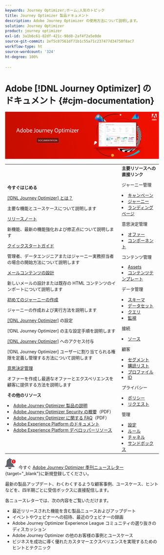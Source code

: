 ```yaml
---
keywords: Journey Optimizer;ホーム;人気のトピック
title: Journey Optimizer 製品ドキュメント
description: Adobe Journey Optimizer の使用方法について説明します。
solution: Journey Optimizer
product: journey optimizer
exl-id: 3a1b6c61-82df-421c-98d8-2af4f2a5e0de
source-git-commit: 2ef5c87561df71b1c55a71c237477d34750f8ac7
workflow-type: ht
source-wordcount: '324'
ht-degree: 100%

---
```


# Adobe [!DNL Journey Optimizer] のドキュメント {#cjm-documentation}

![](using/assets/do-not-localize/banner-cjm.jpg)

<table style="table-layout:fixed">
<tr style="border: 0;">
  <td>
    <div><strong>今すぐはじめる</strong>
    </div>
    <p>
    <em></em>
    <p>
    <div>
      <a href="using/start/get-started.md">[!DNL Journey Optimizer] とは？</a>
    </div>
    <p>主要な機能とユースケースについて説明します
    <p>
    <div>
      <a href="using/rn/release-notes.md">リリースノート</a>
    </div>
    <p>新機能、最新の機能強化および修正点について説明します
   <p>
    <div>
      <a href="using/start/quick-start.md">クイックスタートガイド</a>
    </div>
    <p>
    管理者、データエンジニアまたはジャーニー実務担当者の場合の開始方法について説明します
    <p>
    <p>
    <div>
      <a href="using/email/get-started-email-design.md">メールコンテンツの設計</a>
    </div>
    <p>
    新しいメールの設計または既存の HTML コンテンツのインポートについて説明します
    <p>
    <div>
    <a href="using/building-journeys/journey-gs.md">初めてのジャーニーの作成</a>
    </div>
    <p>ジャーニーの作成および実行方法を説明します
    <p>
    <div>
    <a href="using/configuration/get-started-configuration.md">[!DNL Journey Optimizer]</a> の設定
    </div>
    <p> [!DNL Journey Optimizer] の主な設定手順を説明します
    <p>
    <div>
    <a href="using/administration/permissions-overview.md">[!DNL Journey Optimizer]</a> へのアクセス付与
    </div>
    <p>[!DNL Journey Optimizer] ユーザーに割り当てられる権限を定義し管理する方法について説明します
    <p>
    <div>
    <a href="using/offers/get-started/starting-offer-decisioning.md">意思決定管理</a>
    </div>
    <p>オファーを作成し最適なオファーとエクスペリエンスを顧客に提供する方法を説明します
    <p>
    <p>
    <div><strong>その他のリソース</strong>
    </div>
    <p>
    <p>
    <div>
    <li>
      <a href="https://helpx.adobe.com/jp/legal/product-descriptions/adobe-journey-optimizer.html" target="_blank">Adobe Journey Optimizer 製品の説明</a>
    </li>
    </div>
    <div>
    <li>
      <a href="https://www.adobe.com/content/dam/cc/en/security/pdfs/AJO_SecurityOverview.pdf" target="_blank">Adobe Journey Optimizer Security の概要</a>（PDF）
    </li>
    </div>
    <div>
    <li>
      <a href="https://experienceleague.adobe.com/docs/journey-optimizer/assets/AJO-FAQ.pdf" target="_blank">Adobe Journey Optimizer に関する FAQ</a>（PDF）
    </li>
    </div>
    <div>
    <li>
      <a href="https://experienceleague.adobe.com/docs/experience-platform/landing/home.html?lang=ja" target="_blank">Adobe Experience Platform のドキュメント</a>
    </li>
    </div>
    <div>
      <li>
      <a href="https://www.adobe.com/jp/experience-platform/documentation-and-developer-resources.html" target="_blank">Adobe Experience Platform デベロッパーリソース</a>
    </li>
    </div>
  </td>
   <td>
   <div><strong>主要リソースへの直接リンク</strong>
    </div>
    <p>
    <em></em>
    <p>
    <p>ジャーニー管理</p>
    <li>
      <a href="using/campaigns/get-started-with-campaigns.md">キャンペーン</a>
    </li>
        <li>
      <a href="using/building-journeys/journey-gs.md">ジャーニー</a>
    </li>
    <li>
      <a href="using/landing-pages/get-started-lp.md">ランディングページ</a>
    </li>
    <p>
    <p>意思決定管理
</p>
    <li>
      <a href="using/offers/get-started/starting-offer-decisioning.md">オファー</a>
    </li>
     <li>
      <a href="using/offers/offer-library/key-steps.md">コンポーネント</a>
    </li>
    <p>
    <p>コンテンツ管理</p>
    <li>
      <a href="using/email/assets-essentials.md">Assets</a>
    </li>
    <li>
      <a href="using/email/content-templates.md">コンテンツテンプレート</a>
    </li>
    <p>
    <p>データ管理</p>
    <li>
      <a href="using/data/get-started-schemas.md">スキーマ</a>
    </li>
     <li>
      <a href="using/data/get-started-datasets.md">データセット</a>
    </li>
        <li>
      <a href="using/data/get-started-queries.md">クエリ</a>
    </li>
     <li>
      <a href="https://experienceleague.adobe.com/docs/experience-platform/ingestion/quality/monitor-data-ingestion.html?lang=ja" target="_blank">監視</a>
    </li>
    <p>
    <p>接続</p>
    <li>
      <a href="using/start/get-started-sources.md">ソース</a>
    </li>
    <p>
    <p>顧客</p>
    <li>
      <a href="using/segment/about-segments.md">セグメント</a>
    </li>
    </li>
    <li>
      <a href="using/landing-pages/subscription-list.md">購読リスト</a>
    </li>     
    <li>
      <a href="using/segment/get-started-profiles.md">プロファイル</a>
    </li>
    <li>
      <a href="using/segment/get-started-identity.md">ID</a>
    </li>
    <p>
    <p>プライバシー</p>
    <li>
      <a href="https://experienceleague.adobe.com/docs/experience-platform/privacy/home.html?lang=ja" target="_blank">ポリシー</a>
    </li>
    <li>
      <a href="https://experienceleague.adobe.com/docs/experience-platform/privacy/ui/user-guide.html?lang=ja"target="_blank">リクエスト</a>
    </li>
    <p>
    <p>管理</p>
    <li>
      <a href="using/configuration/about-data-sources-events-actions.md">設定</a>
    </li>
    <li>
      <a href="using/configuration/frequency-rules.md">ルール</a>
    </li>
    <li>
      <a href="using/configuration/get-started-configuration.md">チャネル</a>
    </li>
     <li>
      <a href="using/administration/sandboxes.md">サンドボックス</a>
    </li>
  </td>
</tr>
</table>


![ニュースレター](using/assets/do-not-localize/nl-icon.png) 今すぐ [Adobe Journey Optimizer 季刊ニュースレター](https://www.adobe.com/subscription/Adobe_Journey_Optimizer_NL.html){target="_blank"}に新規登録してください。

最新の製品アップデート、わくわくするような顧客事例、ユースケース、ヒントなどを、四半期ごとに受信ボックスに直接配信します。

各ニュースレターでは、次の内容をご覧いただけます。
* 最近リリースされた機能を含む製品ニュースおよびアップデート
* イベントやウェビナーへの招待、最近のウェビナーの録画
* Adobe Journey Optimizer Experience League コミュニティの選り抜きのディスカッション
* Adobe Journey Optimizer の他のお客様の事例とユースケース
* ビジネスを成功に導く優れたカスタマーエクスペリエンスを実現するためのヒントとテクニック